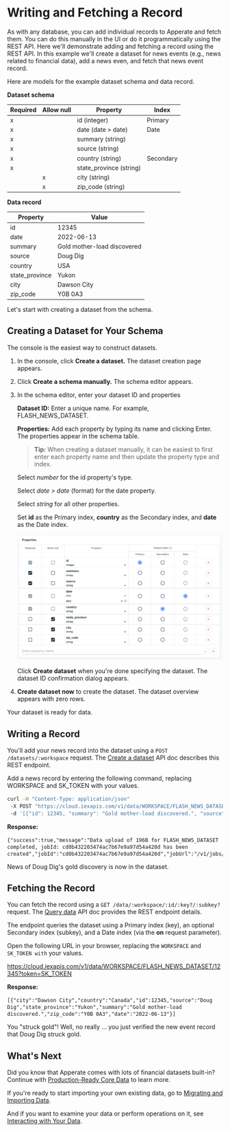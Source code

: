 # Writing and Fetching a Record

As with any database, you can add individual records to Apperate and fetch them. You can do this manually in the UI or do it programmatically using the REST API. Here we'll demonstrate adding and fetching a record using the REST API. In this example we'll create a dataset for news events (e.g., news related to financial data), add a news even, and fetch that news event record.

Here are models for the example dataset schema and data record.

**Dataset schema**

| Required | Allow null | Property | Index |
| -------- | ---------- | -------- | ----- |
| x |   | id (integer)            | Primary |
| x |   | date (date > date)      | Date |
| x |   | summary (string)        |  |
| x |   | source (string)         |  |
| x |   | country (string)        | Secondary |
| x |   | state_province (string) |  |
|   | x | city (string)           |  |
|   | x | zip_code (string)       |  |

**Data record**

| **Property**   | **Value** |
| -------------- | --------------------------- |
| id             | 12345 |
| date           | 2022-06-13 |
| summary        | Gold mother-load discovered |
| source         | Doug Dig |
| country        | USA |
| state_province | Yukon |
| city           | Dawson City |
| zip_code       | Y0B 0A3 |

Let's start with creating a dataset from the schema.

## Creating a Dataset for Your Schema

The console is the easiest way to construct datasets.

1. In the console, click **Create a dataset.** The dataset creation page appears.

1. Click **Create a schema manually.** The schema editor appears.

1. In the schema editor, enter your dataset ID and properties
    
    **Dataset ID:** Enter a unique name. For example, FLASH_NEWS_DATASET. 
    
    **Properties:**
    Add each property by typing its name and clicking Enter. The properties appear in the schema table.

    > **Tip:** When creating a dataset manually, it can be easiest to first enter each property name and then update the property type and index.

    Select *number* for the id property's type.

    Select *date > date* (format) for the date property.

    Select *string* for all other properties.
    
    Set **id** as the Primary index, **country** as the Secondary index, and **date** as the Date index.
    
    ![](./writing-and-fetching-a-record/write-fetch-record-schema.png)
    
    Click **Create dataset** when you're done specifying the dataset. The dataset ID confirmation dialog appears.
    

1. **Create dataset now** to create the dataset. The dataset overview appears with zero rows.

Your dataset is ready for data.

## Writing a Record

You'll add your news record into the dataset using a `POST /datasets/:workspace` request. The [Create a dataset](https://iexcloud.io/docs/datasets-api/create-a-dataset) API doc describes this REST endpoint.

Add a news record by entering the following command, replacing WORKSPACE and SK_TOKEN with your values.

```bash
curl -H "Content-Type: application/json" 
 -X POST "https://cloud.iexapis.com/v1/data/WORKSPACE/FLASH_NEWS_DATASET?token=SK_TOKEN" 
 -d '[{"id": 12345, "summary": "Gold mother-load discovered.", "source": "Doug Dig", "country": "Canada", "state_province": "Yukon", "city": "Dawson City", "zip_code": "Y0B 0A3", "date": "2022-06-13"}]'
```

**Response:**

```
{"success":true,"message":"Data upload of 196B for FLASH_NEWS_DATASET completed, jobId: cd0b432203474ac7b67e9a97d54a420d has been created","jobId":"cd0b432203474ac7b67e9a97d54a420d","jobUrl":"/v1/jobs/MY/ingest/cd0b432203474ac7b67e9a97d54a420d"}
```

News of Doug Dig's gold discovery is now in the dataset.

## Fetching the Record

You can fetch the record using a `GET /data/:workspace/:id/:key?/:subkey?` request. The [Query data](https://iexcloud.io/docs/datasets-api/query-data) API doc provides the REST endpoint details. 

The endpoint queries the dataset using a Primary index (key), an optional Secondary index (subkey), and a Date index (via the **on** request parameter).

Open the following URL in your browser, replacing the `WORKSPACE` and `SK_TOKEN with` your values. 

https://cloud.iexapis.com/v1/data/WORKSPACE/FLASH_NEWS_DATASET/12345?token=SK_TOKEN

**Response:**

```
[{"city":"Dawson City","country":"Canada","id":12345,"source":"Doug Dig","state_province":"Yukon","summary":"Gold mother-load discovered.","zip_code":"Y0B 0A3","date":"2022-06-13"}]
```

You "struck gold"! Well, no really ... you just verified the new event record that Doug Dig struck gold.

## What's Next

Did you know that Apperate comes with lots of financial datasets built-in? Continue with [Production-Ready Core Data](./production-ready-core-data.md) to learn more.

If you're ready to start importing your own existing data, go to [Migrating and Importing Data](../migrating-and-importing-data.md).

And if you want to examine your data or perform operations on it, see [Interacting with Your Data](../interacting-with-your-data.md).